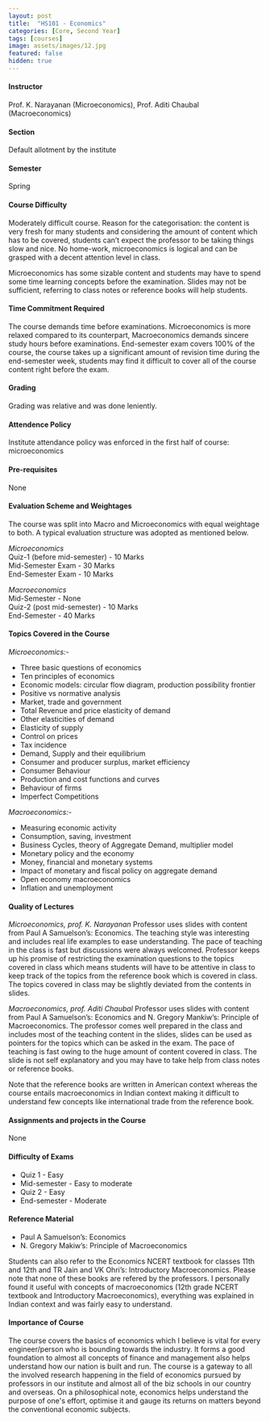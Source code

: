 ```yaml
---
layout: post
title:  "HS101 - Economics"
categories: [Core, Second Year]
tags: [courses]
image: assets/images/12.jpg
featured: false
hidden: true
---
```


#### Instructor
Prof. K. Narayanan (Microeconomics), Prof. Aditi Chaubal (Macroeconomics)

#### Section
Default allotment by the institute

#### Semester
Spring

#### Course Difficulty
Moderately difficult course. 
Reason for the categorisation: the content is very fresh for many students and considering the amount of content which has to be covered, students can’t expect the professor to be taking things slow and nice. No home-work, microeconomics is logical and can be grasped with a decent attention level in class. 

Microeconomics has some sizable content and students may have to spend some time learning concepts before the examination. Slides may not be sufficient, referring to class notes or reference books will help students. 


#### Time Commitment Required
The course demands time before examinations. Microeconomics is more relaxed compared to its counterpart, Macroeconomics demands sincere study hours before examinations. End-semester exam covers 100% of the course, the course takes up a significant amount of revision time during the end-semester week, students may find it difficult to cover all of the course content right before the exam. 


#### Grading
Grading was relative and was done leniently. 

#### Attendence Policy
Institute attendance policy was enforced in the first half of course: microeconomics

#### Pre-requisites
None

#### Evaluation Scheme and Weightages
The course was split into Macro and Microeconomics with equal weightage to both. A typical evaluation structure was adopted as mentioned below.

*Microeconomics*<br>
Quiz-1 (before mid-semester) - 10 Marks<br>
Mid-Semester Exam - 30 Marks<br>
End-Semester Exam - 10 Marks<br>

*Macroeconomics*<br>
Mid-Semester - None<br>
Quiz-2 (post mid-semester) - 10 Marks<br>
End-Semester - 40 Marks

#### Topics Covered in the Course
*Microeconomics:-*
* Three basic questions of economics
* Ten principles of economics
* Economic models: circular flow diagram, production possibility frontier
* Positive vs normative analysis
* Market, trade and government
* Total Revenue and price elasticity of demand
* Other elasticities of demand
* Elasticity of supply
* Control on prices
* Tax incidence
* Demand, Supply and their equilibrium
* Consumer and producer surplus, market efficiency
* Consumer Behaviour
* Production and cost functions and curves
* Behaviour of firms
* Imperfect Competitions

*Macroeconomics:-*
* Measuring economic activity
* Consumption, saving, investment
* Business Cycles, theory of Aggregate Demand, multiplier model
* Monetary policy and the economy
* Money, financial and monetary systems
* Impact of monetary and fiscal policy on aggregate demand
* Open economy macroeconomics
* Inflation and unemployment


#### Quality of Lectures
*Microeconomics, prof. K. Narayanan*
Professor uses slides with content from Paul A Samuelson’s: Economics. 
The teaching style was interesting and includes real life examples to ease understanding. The pace of teaching in the class is fast but discussions were always welcomed. Professor keeps up his promise of restricting the examination questions to the topics covered in class which means students will have to be attentive in class to keep track of the topics from the reference book which is covered in class. The topics covered in class may be slightly deviated from the contents in slides.

*Macroeconomics, prof. Aditi Chaubal*
Professor uses slides with content from Paul A Samuelson’s: Economics and N. Gregory Mankiw’s: Principle of Macroeconomics. The professor comes well prepared in the class and includes most of the teaching content in the slides, slides can be used as pointers for the topics which can be asked in the exam. The pace of teaching is fast owing to the huge amount of content covered in class. The slide is not self explanatory and you may have to take help from class notes or reference books. 

Note that the reference books are written in American context whereas the course entails macroeconomics in Indian context making it difficult to understand few concepts like international trade from the reference book. 

#### Assignments and projects in the Course
None

#### Difficulty of Exams
* Quiz 1 - Easy
* Mid-semester - Easy to moderate
* Quiz 2 - Easy
* End-semester - Moderate

#### Reference Material
* Paul A Samuelson’s: Economics
* N. Gregory Makiw’s: Principle of Macroeconomics

Students can also refer to the Economics NCERT textbook for classes 11th and 12th and TR Jain and VK Ohri’s: Introductory Macroeconomics. Please note that none of these books are refered by the professors.  I personally found it useful with concepts of macroeconomics (12th grade NCERT textbook and Introductory Macroeconomics), everything was explained in Indian context and was fairly easy to understand. 

#### Importance of Course
The course covers the basics of economics which I believe is vital for every engineer/person who is bounding towards the industry. It forms a good foundation to almost all concepts of finance and management also helps understand how our nation is built and run. The course is a gateway to all the involved research happening in the field of economics pursued by professors in our institute and almost all of the biz schools in our country and overseas. On a philosophical note, economics helps understand the purpose of one's effort, optimise it and gauge its returns on matters beyond the conventional economic subjects.

